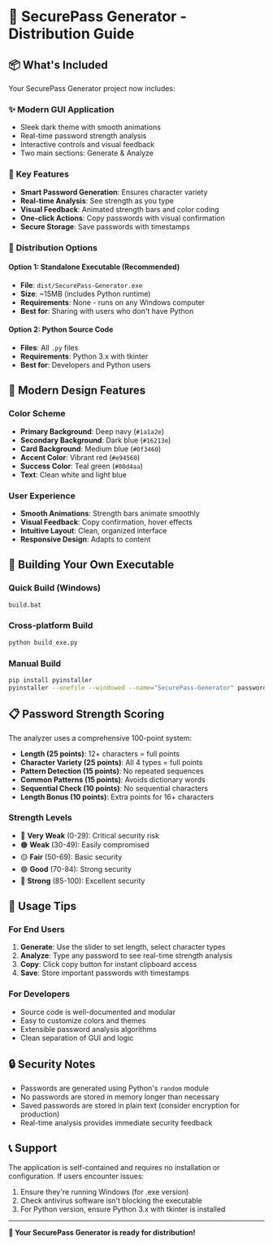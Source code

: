# 🚀 SecurePass Generator - Distribution Guide

## 📦 What's Included

Your SecurePass Generator project now includes:

### ✨ **Modern GUI Application**
- Sleek dark theme with smooth animations
- Real-time password strength analysis
- Interactive controls and visual feedback
- Two main sections: Generate & Analyze

### 🎯 **Key Features**
- **Smart Password Generation**: Ensures character variety
- **Real-time Analysis**: See strength as you type
- **Visual Feedback**: Animated strength bars and color coding
- **One-click Actions**: Copy passwords with visual confirmation
- **Secure Storage**: Save passwords with timestamps

### 📁 **Distribution Options**

#### Option 1: Standalone Executable (Recommended)
- **File**: `dist/SecurePass-Generator.exe`
- **Size**: ~15MB (includes Python runtime)
- **Requirements**: None - runs on any Windows computer
- **Best for**: Sharing with users who don't have Python

#### Option 2: Python Source Code
- **Files**: All `.py` files
- **Requirements**: Python 3.x with tkinter
- **Best for**: Developers and Python users

## 🎨 **Modern Design Features**

### Color Scheme
- **Primary Background**: Deep navy (`#1a1a2e`)
- **Secondary Background**: Dark blue (`#16213e`)
- **Card Background**: Medium blue (`#0f3460`)
- **Accent Color**: Vibrant red (`#e94560`)
- **Success Color**: Teal green (`#00d4aa`)
- **Text**: Clean white and light blue

### User Experience
- **Smooth Animations**: Strength bars animate smoothly
- **Visual Feedback**: Copy confirmation, hover effects
- **Intuitive Layout**: Clean, organized interface
- **Responsive Design**: Adapts to content

## 🔧 **Building Your Own Executable**

### Quick Build (Windows)
```bash
build.bat
```

### Cross-platform Build
```bash
python build_exe.py
```

### Manual Build
```bash
pip install pyinstaller
pyinstaller --onefile --windowed --name="SecurePass-Generator" password_generator_gui.py
```

## 📋 **Password Strength Scoring**

The analyzer uses a comprehensive 100-point system:

- **Length (25 points)**: 12+ characters = full points
- **Character Variety (25 points)**: All 4 types = full points
- **Pattern Detection (15 points)**: No repeated sequences
- **Common Patterns (15 points)**: Avoids dictionary words
- **Sequential Check (10 points)**: No sequential characters
- **Length Bonus (10 points)**: Extra points for 16+ characters

### Strength Levels
- 🔴 **Very Weak** (0-29): Critical security risk
- 🟠 **Weak** (30-49): Easily compromised
- 🟡 **Fair** (50-69): Basic security
- 🟢 **Good** (70-84): Strong security
- 🔵 **Strong** (85-100): Excellent security

## 🎯 **Usage Tips**

### For End Users
1. **Generate**: Use the slider to set length, select character types
2. **Analyze**: Type any password to see real-time strength analysis
3. **Copy**: Click copy button for instant clipboard access
4. **Save**: Store important passwords with timestamps

### For Developers
- Source code is well-documented and modular
- Easy to customize colors and themes
- Extensible password analysis algorithms
- Clean separation of GUI and logic

## 🔒 **Security Notes**

- Passwords are generated using Python's `random` module
- No passwords are stored in memory longer than necessary
- Saved passwords are stored in plain text (consider encryption for production)
- Real-time analysis provides immediate security feedback

## 📞 **Support**

The application is self-contained and requires no installation or configuration. If users encounter issues:

1. Ensure they're running Windows (for .exe version)
2. Check antivirus software isn't blocking the executable
3. For Python version, ensure Python 3.x with tkinter is installed

---

**🎉 Your SecurePass Generator is ready for distribution!**

